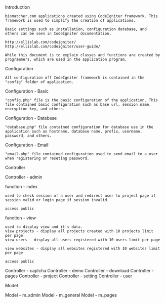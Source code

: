 Introduction

	biomatcher.com applications created using CodeIgniter framework. This framework is used to simplify the creation of applications.

	Basic settings such as installation, configuration database, and others can be seen in CodeIgniter documentation.

	http://ellislab.com/codeigniter/
	http://ellislab.com/codeigniter/user-guide/

	While this document is to explain classes and functions are created by programmers, which are used in the application program.

Configuration

	All configuration off CodeIgniter framework is contained in the "config" folder of application. 

Configuration - Basic

	"config.php" file is the basic configuration of the application. This file contained basic configuration such as base url, session name, encryption key, and others.

Configuration - Database

	"database.php" file contained configuration for database use in the application such as hostname, database name, prefix, username, password, and others.

Configuration - Email

	"email.php" file contained configuration used to send email to a user when registering or reseting password.

Controller

Controller - admin

function - index
	
	used to check session of a user and redirect user to project page if session valid or login page if session invalid.
	
	access public

function - view

	used to display view and it's data.
	view projects - display all projects created with 10 projects limit per page
	view users - display all users registered with 10 users limit per page

	view websites - display all websites registered with 10 websites limit per page

	access public

Controller - captcha
Controller - demo
Controller - download
Controller - pages
Controller - project
Controller - setting
Controller - user

Model

Model - m_admin
Model - m_general
Model - m_pages